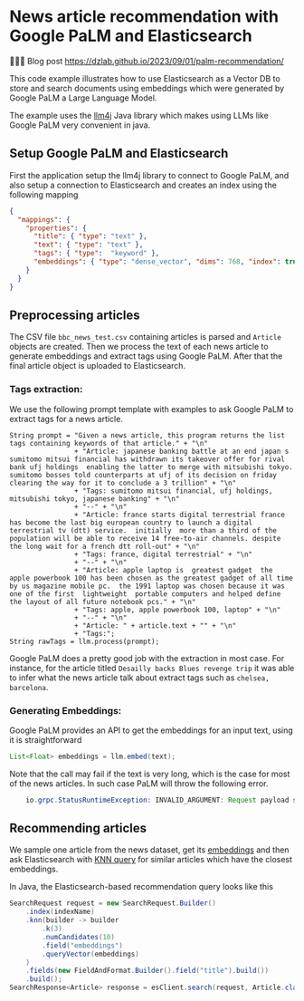 # News article recommendation with Google PaLM and Elasticsearch

🚀🚀🚀 Blog post https://dzlab.github.io/2023/09/01/palm-recommendation/

This code example illustrates how to use Elasticsearch as a Vector DB to store and search documents using embeddings which were generated by Google PaLM a Large Language Model.

The example uses the [llm4j](https://github.com/llmjava/llm4j) Java library which makes using LLMs like Google PaLM very convenient in java.

## Setup Google PaLM and Elasticsearch
First the application setup the llm4j library to connect to Google PaLM, and also setup a connection to Elasticsearch and creates an index using the following mapping

```json
{
  "mappings": {
    "properties": {
      "title": { "type": "text" },
      "text": { "type": "text" },
      "tags": { "type":  "keyword" },
      "embeddings": { "type": "dense_vector", "dims": 768, "index": true, "similarity": "cosine"}
    }
  }
}
```

## Preprocessing articles
The CSV file `bbc_news_test.csv` containing articles is parsed and `Article` objects are created. Then we process the text of each news article to generate embeddings and extract tags using Google PaLM. After that the final article object is uploaded to Elasticsearch.

### Tags extraction:
We use the following prompt template with examples to ask Google PaLM to extract tags for a news article.
```
String prompt = "Given a news article, this program returns the list tags containing keywords of that article." + "\n"
                + "Article: japanese banking battle at an end japan s sumitomo mitsui financial has withdrawn its takeover offer for rival bank ufj holdings  enabling the latter to merge with mitsubishi tokyo.  sumitomo bosses told counterparts at ufj of its decision on friday  clearing the way for it to conclude a 3 trillion" + "\n"
                + "Tags: sumitomo mitsui financial, ufj holdings, mitsubishi tokyo, japanese banking" + "\n"
                + "--" + "\n"
                + "Article: france starts digital terrestrial france has become the last big european country to launch a digital terrestrial tv (dtt) service.  initially  more than a third of the population will be able to receive 14 free-to-air channels. despite the long wait for a french dtt roll-out" + "\n"
                + "Tags: france, digital terrestrial" + "\n"
                + "--" + "\n"
                + "Article: apple laptop is  greatest gadget  the apple powerbook 100 has been chosen as the greatest gadget of all time  by us magazine mobile pc.  the 1991 laptop was chosen because it was one of the first  lightweight  portable computers and helped define the layout of all future notebook pcs." + "\n"
                + "Tags: apple, apple powerbook 100, laptop" + "\n"
                + "--" + "\n"
                + "Article: " + article.text + "" + "\n"
                + "Tags:";
String rawTags = llm.process(prompt);
```

Google PaLM does a pretty good job with the extraction in most case. For instance, for the article titled `Desailly backs Blues revenge trip` it was able to infer what the news article talk about extract tags such as `chelsea, barcelona`.

### Generating Embeddings:
Google PaLM provides an API to get the embeddings for an input text, using it is straightforward

```java
List<Float> embeddings = llm.embed(text);
```

Note that the call may fail if the text is very long, which is the case for most of the news articles. In such case PaLM will throw the following error.

```java
    io.grpc.StatusRuntimeException: INVALID_ARGUMENT: Request payload size exceeds the limit: 10000 bytes
```

## Recommending articles
We sample one article from the news dataset, get its [embeddings](https://www.elastic.co/guide/en/elasticsearch/reference/current/dense-vector.html) and then ask Elasticsearch with [KNN query](https://www.elastic.co/guide/en/elasticsearch/reference/current/knn-search.html) for similar articles which have the closest embeddings.

In Java, the Elasticsearch-based recommendation query looks like this
```java
SearchRequest request = new SearchRequest.Builder()
    .index(indexName)
    .knn(builder -> builder
        .k(3)
        .numCandidates(10)
        .field("embeddings")
        .queryVector(embeddings)
    )
    .fields(new FieldAndFormat.Builder().field("title").build())
    .build();
SearchResponse<Article> response = esClient.search(request, Article.class);
```